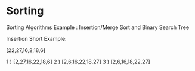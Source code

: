 # Sorting
Sorting Algorithms Example : Insertion/Merge Sort and Binary Search Tree


Insertion Short Example:

[22,27,16,2,18,6]

1 ) [2,27,16,22,18,6]
2 ) [2,6,16,22,18,27]
3 ) [2,6,16,18,22,27]

